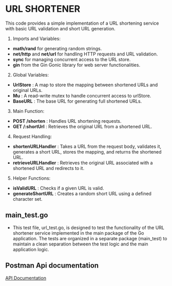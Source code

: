 # URL SHORTENER
This code provides a simple implementation of a URL shortening service with basic URL validation and short URL generation.

1. Imports and Variables:
- **math/rand** for generating random strings.
- **net/http** and **net/url** for handling HTTP requests and URL validation.
- **sync** for managing concurrent access to the URL store.
- **gin** from the Gin Gonic library for web server functionalities.

2. Global Variables:
- **UrlStore** : A map to store the mapping between shortened URLs and original URLs.
- **Mu** : A read-write mutex to handle concurrent access to urlStore.
- **BaseURL** : The base URL for generating full shortened URLs.

3. Main Function:
- **POST /shorten** : Handles URL shortening requests.
- **GET /:shortUrl** : Retrieves the original URL from a shortened URL.

4. Request Handling:
- **shortenURLHandler** : Takes a URL from the request body, validates it, generates a short URL, stores the mapping, and returns the shortened URL.
- **retrieveURLHandler** : Retrieves the original URL associated with a shortened URL and redirects to it.

5. Helper Functions:

- **isValidURL** : Checks if a given URL is valid.
- **generateShortURL** : Creates a random short URL using a defined character set.

## main_test.go
- This test file, url_test.go, is designed to test the functionality of the URL shortener service implemented in the main package of the Go application. The tests are organized in a separate package (main_test) to maintain a clean separation between the test logic and the main application logic.

## Postman Api documentation

[API Documentation](https://documenter.getpostman.com/view/29514478/2sAXjQ2AEi)